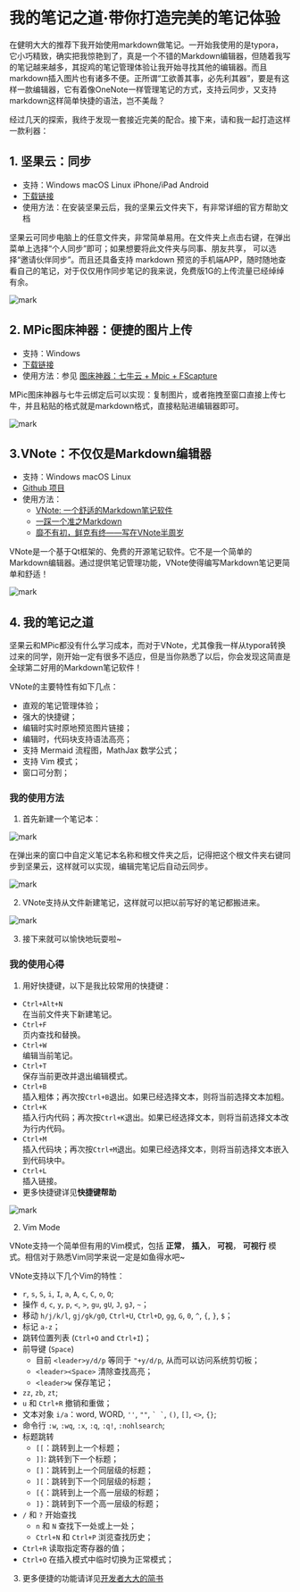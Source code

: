# 我的笔记之道·带你打造完美的笔记体验

在健明大大的推荐下我开始使用markdown做笔记。一开始我使用的是typora，它小巧精致，确实把我惊艳到了，真是一个不错的Markdown编辑器，但随着我写的笔记越来越多，其捉鸡的笔记管理体验让我开始寻找其他的编辑器。而且markdown插入图片也有诸多不便。正所谓“工欲善其事，必先利其器”，要是有这样一款编辑器，它有着像OneNote一样管理笔记的方式，支持云同步，又支持markdown这样简单快捷的语法，岂不美哉？

经过几天的探索，我终于发现一套接近完美的配合。接下来，请和我一起打造这样一款利器：

## 1. 坚果云：同步

- 支持：Windows macOS Linux iPhone/iPad Android
- [下载链接](https://www.jianguoyun.com/s/downloads)
- 使用方法：在安装坚果云后，我的坚果云文件夹下，有非常详细的官方帮助文档

坚果云可同步电脑上的任意文件夹，非常简单易用。在文件夹上点击右键，在弹出菜单上选择“个人同步”即可；如果想要将此文件夹与同事、朋友共享， 可以选择“邀请伙伴同步”。而且还具备支持 markdown 预览的手机端APP，随时随地查看自己的笔记，对于仅仅用作同步笔记的我来说，免费版1G的上传流量已经绰绰有余。

![mark](http://oo3g995ih.bkt.clouddn.com/blog/180127/mem0dLH2Ad.png?imageslim)

## 2. MPic图床神器：便捷的图片上传

- 支持：Windows
- [下载链接](http://mpic.lzhaofu.cn/?yyue=a21bo.50862.201879)
- 使用方法：参见 [图床神器：七牛云 + Mpic + FScapture](https://www.cnblogs.com/Jimmy1988/p/7074423.html)

MPic图床神器与七牛云绑定后可以实现：复制图片，或者拖拽至窗口直接上传七牛，并且粘贴的格式就是markdown格式，直接粘贴进编辑器即可。

![mark](http://oo3g995ih.bkt.clouddn.com/blog/180127/iEClfCdhak.png?imageslim)

## 3.VNote：不仅仅是Markdown编辑器

- 支持：Windows macOS Linux
- [Github 项目](https://github.com/tamlok/vnote/blob/master/README_zh.md)
- 使用方法：
    - [VNote: 一个舒适的Markdown笔记软件](https://www.jianshu.com/p/c57bb900b322)
    - [一踩一个准之Markdown](https://www.jianshu.com/p/7c4637c72900)
    - [靡不有初，鲜克有终——写在VNote半周岁](https://www.jianshu.com/p/3b8e0e70cd48)

VNote是一个基于Qt框架的、免费的开源笔记软件。它不是一个简单的Markdown编辑器。通过提供笔记管理功能，VNote使得编写Markdown笔记更简单和舒适！

![mark](http://oo3g995ih.bkt.clouddn.com/blog/180127/m2e2b2dgG1.png?imageslim)

## 4. 我的笔记之道

坚果云和MPic都没有什么学习成本，而对于VNote，尤其像我一样从typora转换过来的同学，刚开始一定有很多不适应，但是当你熟悉了以后，你会发现这简直是全球第二好用的Markdown笔记软件！

VNote的主要特性有如下几点：

- 直观的笔记管理体验；
- 强大的快捷键；
- 编辑时实时原地预览图片链接；
- 编辑时，代码块支持语法高亮；
- 支持 Mermaid 流程图，MathJax 数学公式；
- 支持 Vim 模式；
- 窗口可分割；

### 我的使用方法

1. 首先新建一个笔记本：

![mark](http://oo3g995ih.bkt.clouddn.com/blog/180127/iFB0fH9e3E.png?imageslim)

在弹出来的窗口中自定义笔记本名称和根文件夹之后，记得把这个根文件夹右键同步到坚果云，这样就可以实现，编辑完笔记后自动云同步。

![mark](http://oo3g995ih.bkt.clouddn.com/blog/180127/IgldiG4e3B.png?imageslim)

2. VNote支持从文件新建笔记，这样就可以把以前写好的笔记都搬进来。

![mark](http://oo3g995ih.bkt.clouddn.com/blog/180127/4DAGhbg63B.png?imageslim)

3. 接下来就可以愉快地玩耍啦~

### 我的使用心得

1. 用好快捷键，以下是我比较常用的快捷键：

- `Ctrl+Alt+N`  
在当前文件夹下新建笔记。
- `Ctrl+F`  
页内查找和替换。
- `Ctrl+W`  
编辑当前笔记。
- `Ctrl+T`  
保存当前更改并退出编辑模式。
- `Ctrl+B`  
插入粗体；再次按`Ctrl+B`退出。如果已经选择文本，则将当前选择文本加粗。
- `Ctrl+K`  
插入行内代码；再次按`Ctrl+K`退出。如果已经选择文本，则将当前选择文本改为行内代码。
- `Ctrl+M`  
插入代码块；再次按`Ctrl+M`退出。如果已经选择文本，则将当前选择文本嵌入到代码块中。
- `Ctrl+L`  
插入链接。
- 更多快捷键详见**快捷键帮助**

![mark](http://oo3g995ih.bkt.clouddn.com/blog/180123/A0jlLHkBGf.png?imageslim)

2. Vim Mode

VNote支持一个简单但有用的Vim模式，包括 **正常**， **插入**， **可视**， **可视行** 模式。相信对于熟悉Vim同学来说一定是如鱼得水吧~

VNote支持以下几个Vim的特性：

- `r`, `s`, `S`, `i`, `I`, `a`, `A`, `c`, `C`, `o`, `O`;
- 操作 `d`, `c`, `y`, `p`, `<`, `>`, `gu`, `gU`, `J`, `gJ`, `~`；
- 移动 `h/j/k/l`, `gj/gk/g0`, `Ctrl+U`, `Ctrl+D`, `gg`, `G`, `0`, `^`, `{`, `}`, `$`；
- 标记 `a-z`；
- 跳转位置列表 (`Ctrl+O` and `Ctrl+I`)；
- 前导键 (`Space`)
    - 目前 `<leader>y/d/p` 等同于 `"+y/d/p`, 从而可以访问系统剪切板；
    - `<leader><Space>` 清除查找高亮；
    - `<leader>w` 保存笔记；
- `zz`, `zb`, `zt`;
- `u` 和 `Ctrl+R` 撤销和重做；
- 文本对象 `i/a`：word, WORD, `''`, `""`, `` ` ` ``, `()`, `[]`, `<>`, `{}`;
- 命令行 `:w`, `:wq`, `:x`, `:q`, `:q!`, `:nohlsearch`;
- 标题跳转
    - `[[`：跳转到上一个标题；
    - `]]`: 跳转到下一个标题；
    - `[]`：跳转到上一个同层级的标题；
    - `][`：跳转到下一个同层级的标题；
    - `[{`：跳转到上一个高一层级的标题；
    - `]}`：跳转到下一个高一层级的标题；
- `/` 和 `?` 开始查找
    - `n` 和 `N` 查找下一处或上一处；
    - `Ctrl+N` 和 `Ctrl+P` 浏览查找历史；
- `Ctrl+R` 读取指定寄存器的值；
- `Ctrl+O` 在插入模式中临时切换为正常模式；

3. 更多便捷的功能请详见[开发者大大的简书](https://www.jianshu.com/u/7006743b8a2e)







